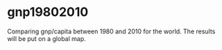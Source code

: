 # gnp19802010
Comparing gnp/capita between 1980 and 2010 for the world.  The results will be put on a global map.
